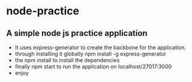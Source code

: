 # node-practice

##  A simple node js practice application
 - It uses express-generator to create the backbone for the application.
 - through installing it globally npm install -g express-generator
 - the npm install to install the dependencies
 - finally npm start to run the application on localhost/27017:3000
 - enjoy
